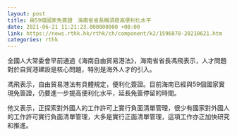 ```yaml
---
layout: post
title: 與59個國家免簽證　海南省省長稱須提高便利化水平
date: 2021-06-21 11:21:23.000000000 +08:00
link: https://news.rthk.hk/rthk/ch/component/k2/1596878-20210621.htm
categories: rthk
---
```


全國人大常委會早前通過《海南自由貿易港法》，海南省省長馮飛表示，人才問題對於自貿港建設是核心問題，特別是海外人才的引入。

馮飛表示，自由貿易港法有具體規定，便利化簽證。目前海南已經與59個國家實現免簽證，仍要進一步提高便利化水平，延長免簽停留的時間。

他又表示，正探索對外國人的工作許可上實行負面清單管理，很少有國家對外國人的工作許可實行負面清單管理，大多是實行正面清單管理，這項工作亦正加快研究和推進。
